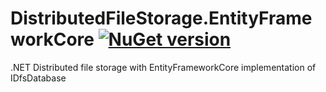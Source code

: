# DistributedFileStorage.EntityFrameworkCore [![NuGet version](https://badge.fury.io/nu/DistributedFileStorage.EntityFrameworkCore.svg)](http://badge.fury.io/nu/DistributedFileStorage.EntityFrameworkCore)
.NET Distributed file storage with EntityFrameworkCore implementation of IDfsDatabase

